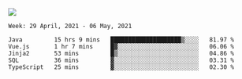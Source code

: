 <img align="center" src="https://github-readme-stats.vercel.app/api?username=bafuka&show_icons=true&icon_color=CE1D2D&text_color=718096&bg_color=ffffff&hide_title=true" />

<!--START_SECTION:waka-->
```text
Week: 29 April, 2021 - 06 May, 2021

Java         15 hrs 9 mins   ████████████████████▒░░░░   81.97 % 
Vue.js       1 hr 7 mins     █▓░░░░░░░░░░░░░░░░░░░░░░░   06.06 % 
Jinja2       53 mins         █▒░░░░░░░░░░░░░░░░░░░░░░░   04.86 % 
SQL          36 mins         ▓░░░░░░░░░░░░░░░░░░░░░░░░   03.31 % 
TypeScript   25 mins         ▓░░░░░░░░░░░░░░░░░░░░░░░░   02.30 % 
```
<!--END_SECTION:waka-->

<!--
**bafuka/bafuka** is a ✨ _special_ ✨ repository because its `README.md` (this file) appears on your GitHub profile.

Here are some ideas to get you started:

- 🔭 I’m currently working on ...
- 🌱 I’m currently learning ...
- 👯 I’m looking to collaborate on ...
- 🤔 I’m looking for help with ...
- 💬 Ask me about ...
- 📫 How to reach me: ...
- 😄 Pronouns: ...
- ⚡ Fun fact: ...
-->
